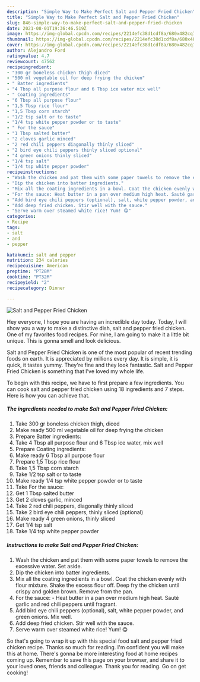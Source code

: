 ```yaml
---
description: "Simple Way to Make Perfect Salt and Pepper Fried Chicken"
title: "Simple Way to Make Perfect Salt and Pepper Fried Chicken"
slug: 846-simple-way-to-make-perfect-salt-and-pepper-fried-chicken
date: 2021-08-01T19:36:46.519Z
image: https://img-global.cpcdn.com/recipes/2214efc38d1cdf8a/680x482cq70/salt-and-pepper-fried-chicken-recipe-main-photo.jpg
thumbnail: https://img-global.cpcdn.com/recipes/2214efc38d1cdf8a/680x482cq70/salt-and-pepper-fried-chicken-recipe-main-photo.jpg
cover: https://img-global.cpcdn.com/recipes/2214efc38d1cdf8a/680x482cq70/salt-and-pepper-fried-chicken-recipe-main-photo.jpg
author: Alejandro Ford
ratingvalue: 4.7
reviewcount: 47562
recipeingredient:
- "300 gr boneless chicken thigh diced"
- "500 ml vegetable oil for deep frying the chicken"
- " Batter ingredients"
- "4 Tbsp all purpose flour and 6 Tbsp ice water mix well"
- " Coating ingredients"
- "6 Tbsp all purpose flour"
- "1,5 Tbsp rice flour"
- "1,5 Tbsp corn starch"
- "1/2 tsp salt or to taste"
- "1/4 tsp white pepper powder or to taste"
- " For the sauce"
- "1 Tbsp salted butter"
- "2 cloves garlic minced"
- "2 red chili peppers diagonally thinly sliced"
- "2 bird eye chili peppers thinly sliced optional"
- "4 green onions thinly sliced"
- "1/4 tsp salt"
- "1/4 tsp white pepper powder"
recipeinstructions:
- "Wash the chicken and pat them with some paper towels to remove the excessive water. Set aside."
- "Dip the chicken into batter ingredients."
- "Mix all the coating ingredients in a bowl. Coat the chicken evenly with flour mixture. Shake the excess flour off. Deep fry the chicken until crispy and golden brown. Remove from the pan."
- "For the sauce: Heat butter in a pan over medium high heat. Sauté garlic and red chili peppers until fragrant."
- "Add bird eye chili peppers (optional), salt, white pepper powder, and green onions. Mix well."
- "Add deep fried chicken. Stir well with the sauce."
- "Serve warm over steamed white rice! Yum! 😋"
categories:
- Recipe
tags:
- salt
- and
- pepper

katakunci: salt and pepper 
nutrition: 234 calories
recipecuisine: American
preptime: "PT28M"
cooktime: "PT32M"
recipeyield: "2"
recipecategory: Dinner

---
```



![Salt and Pepper Fried Chicken](https://img-global.cpcdn.com/recipes/2214efc38d1cdf8a/680x482cq70/salt-and-pepper-fried-chicken-recipe-main-photo.jpg)

Hey everyone, I hope you are having an incredible day today. Today, I will show you a way to make a distinctive dish, salt and pepper fried chicken. One of my favorites food recipes. For mine, I am going to make it a little bit unique. This is gonna smell and look delicious.

Salt and Pepper Fried Chicken is one of the most popular of recent trending foods on earth. It is appreciated by millions every day. It is simple, it is quick, it tastes yummy. They're fine and they look fantastic. Salt and Pepper Fried Chicken is something that I've loved my whole life.




To begin with this recipe, we have to first prepare a few ingredients. You can cook salt and pepper fried chicken using 18 ingredients and 7 steps. Here is how you can achieve that.

<!--inarticleads1-->

##### The ingredients needed to make Salt and Pepper Fried Chicken:

1. Take 300 gr boneless chicken thigh, diced
1. Make ready 500 ml vegetable oil for deep frying the chicken
1. Prepare  Batter ingredients:
1. Take 4 Tbsp all purpose flour and 6 Tbsp ice water, mix well
1. Prepare  Coating ingredients:
1. Make ready 6 Tbsp all purpose flour
1. Prepare 1,5 Tbsp rice flour
1. Take 1,5 Tbsp corn starch
1. Take 1/2 tsp salt or to taste
1. Make ready 1/4 tsp white pepper powder or to taste
1. Take  For the sauce:
1. Get 1 Tbsp salted butter
1. Get 2 cloves garlic, minced
1. Take 2 red chili peppers, diagonally thinly sliced
1. Take 2 bird eye chili peppers, thinly sliced (optional)
1. Make ready 4 green onions, thinly sliced
1. Get 1/4 tsp salt
1. Take 1/4 tsp white pepper powder




<!--inarticleads2-->

##### Instructions to make Salt and Pepper Fried Chicken:

1. Wash the chicken and pat them with some paper towels to remove the excessive water. Set aside.
1. Dip the chicken into batter ingredients.
1. Mix all the coating ingredients in a bowl. Coat the chicken evenly with flour mixture. Shake the excess flour off. Deep fry the chicken until crispy and golden brown. Remove from the pan.
1. For the sauce: - Heat butter in a pan over medium high heat. Sauté garlic and red chili peppers until fragrant.
1. Add bird eye chili peppers (optional), salt, white pepper powder, and green onions. Mix well.
1. Add deep fried chicken. Stir well with the sauce.
1. Serve warm over steamed white rice! Yum! 😋




So that's going to wrap it up with this special food salt and pepper fried chicken recipe. Thanks so much for reading. I'm confident you will make this at home. There's gonna be more interesting food at home recipes coming up. Remember to save this page on your browser, and share it to your loved ones, friends and colleague. Thank you for reading. Go on get cooking!

